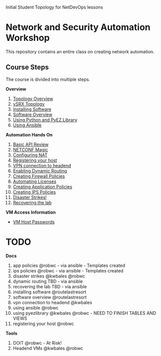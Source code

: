 Initial Student Topology for NetDevOps lessons

Network and Security Automation Workshop
========================================

This repository contains an entire class on creating network automation.

Course Steps
------------

The course is divided into multiple steps.

**Overview**

1.	[Topology Overview](https://github.com/JNPRAutomate/JNPRAutomateDemo-Student/blob/master/docs/topologyoverview.md)
2.	[vSRX Topology](https://github.com/JNPRAutomate/JNPRAutomateDemo-Student/blob/master/docs/vsrxconfiguration.md)
3.	[Installing Software](https://github.com/JNPRAutomate/JNPRAutomateDemo-Student/blob/master/docs/installingsoftware.md)
4.	[Software Overview](https://github.com/JNPRAutomate/JNPRAutomateDemo-Student/blob/master/docs/softwareoverview.md)
5.	[Using Python and PyEZ Library](https://github.com/JNPRAutomate/JNPRAutomateDemo-Student/blob/master/docs/usingpyezlibrary.md)
6.	[Using Ansible](https://github.com/JNPRAutomate/JNPRAutomateDemo-Student/blob/master/docs/usingansible.md)

**Automation Hands On**

1.	[Basic API Review](https://github.com/JNPRAutomate/JNPRAutomateDemo-Student/blob/master/docs/basicapireview.md)
2.	[NETCONF Magic](https://github.com/JNPRAutomate/JNPRAutomateDemo-Student/blob/master/docs/netconfmagic.md)
3.	[Configuring NAT](https://github.com/JNPRAutomate/JNPRAutomateDemo-Student/blob/master/docs/configuringnat.md)
4.	[Registering your host](https://github.com/JNPRAutomate/JNPRAutomateDemo-Student/blob/master/docs/registeringyourhost.md)
5.	[VPN connection to headend](https://github.com/JNPRAutomate/JNPRAutomateDemo-Student/blob/master/docs/vpnconnectiontoheadend.md)
6.	[Enabling Dynamic Routing](https://github.com/JNPRAutomate/JNPRAutomateDemo-Student/blob/master/docs/enablingdynamicrouting.md)
7.	[Creating Firewall Policies](https://github.com/JNPRAutomate/JNPRAutomateDemo-Student/blob/master/docs/creatingfwpolicies.md)
8.	[Automating Licenses](https://github.com/JNPRAutomate/JNPRAutomateDemo-Student/blob/master/docs/automatinglicense.md)
9.	[Creating Application Policies](https://github.com/JNPRAutomate/JNPRAutomateDemo-Student/blob/master/docs/creatingapppolicies.md)
10.	[Creating IPS Policies](https://github.com/JNPRAutomate/JNPRAutomateDemo-Student/blob/master/docs/creatingipspolicies.md)
11.	[Disaster Strikes!](https://github.com/JNPRAutomate/JNPRAutomateDemo-Student/blob/master/docs/disasterstrikes.md)
12.	[Recovering the lab](https://github.com/JNPRAutomate/JNPRAutomateDemo-Student/blob/master/docs/recoveringthelab.md)

**VM Access Information**

-	[VM Host Passwords](https://github.com/JNPRAutomate/JNPRAutomateDemo-Student/blob/master/docs/vmpasswords.md)

TODO
====

**Docs**

1.	app policies @robwc - via ansible - Templates created
2.	ips policies @robwc - via ansible - Templates created
3.	disaster strikes @kwbales @robwc
4.	dynamic routing TBD - via ansible
5.	recovering the lab TBD - via ansible
6.	installing software @routelastresort
7.	software overview @routelastresort
8.	vpn connection to headend @kwbales
9.	using ansible @robwc
10.	using pyezlibrary @kwbales @robwc - NEED TO FINISH TABLES AND VIEWS
11.	registering your host @robwc

**Tools**

1.	DOIT @robwc - At Risk!
2.	Headend VMs @kwbales @robwc

